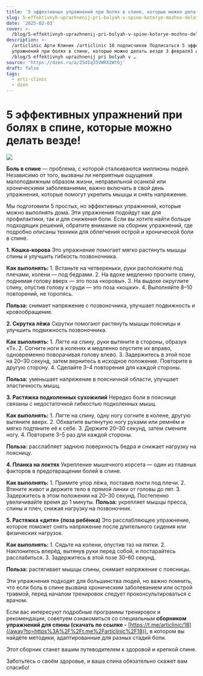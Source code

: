 ```yaml
---
title: '5 эффективных упражнений при болях в спине, которые можно делать везде!'
slug: 5-effektivnyh-uprazhnenij-pri-bolyah-v-spine-kotorye-mozhno-delat-vezde
date: '2025-02-03'
cover: >-
  /blog/5-effektivnyh-uprazhnenij-pri-bolyah-v-spine-kotorye-mozhno-delat-vezde/cover.jpg
description: >-
  /articlinic Арти Клиник /articlinic 16 подписчиков Подписаться 5 эффективных
  упражнений при болях в спине, которые можно делать везде 3 февраля3 фев 2 мин
  /blog/5 effektivnyh uprazhnenij pri bolyah v …
source: 'https://dzen.ru/a/Z5dIq35VWRX2Wt6j'
draft: false
tags:
  - arti-clinic
  - dzen
---
```


# 5 эффективных упражнений при болях в спине, которые можно делать везде!

![](/blog/5-effektivnyh-uprazhnenij-pri-bolyah-v-spine-kotorye-mozhno-delat-vezde/img-0.jpg)

**Боль в спине** — проблема, с которой сталкиваются миллионы людей. Независимо от того, вызваны ли неприятные ощущения малоподвижным образом жизни, неправильной осанкой или хроническими заболеваниями, важно включать в свой день упражнения, которые помогут укрепить мышцы и снять напряжение.

Мы подготовили 5 простых, но эффективных упражнений, которые можно выполнять дома. Эти упражнения подойдут как для профилактики, так и для снижения боли. Если вы хотите найти больше подходящих решений, обратите внимание на сборник упражнений, где подробно описаны техники для облегчения острой и хронической боли в спине.

**1\. Кошка-корова** Это упражнение помогает мягко растянуть мышцы спины и улучшить гибкость позвоночника.

**Как выполнять:** 1\. Встаньте на четвереньки, руки расположите под плечами, колени — под бедрами. 2. На вдохе медленно прогните спину, поднимая голову вверх — это поза «коровы». 3. На выдохе округлите спину, опустив голову к груди — это поза «кошки». 4. Выполняйте 8–10 повторений, не торопясь.

**Польза:** снимает напряжение с позвоночника, улучшает подвижность и кровообращение.

**2\. Скрутка лёжа** Скрутки помогают растянуть мышцы поясницы и улучшить подвижность позвоночника.

**Как выполнять:** 1\. Лягте на спину, руки вытяните в стороны, образуя «Т». 2. Согните ноги в коленях и медленно опустите их вправо, одновременно поворачивая голову влево. 3. Задержитесь в этой позе на 20–30 секунд, затем вернитесь в исходное положение. Повторите в другую сторону. 4. Сделайте 3–4 повторения для каждой стороны.

**Польза:** уменьшает напряжение в поясничной области, улучшает эластичность мышц.

**3\. Растяжка подколенных сухожилий** Нередко боли в пояснице связаны с недостаточной гибкостью подколенных мышц.

**Как выполнять:** 1\. Лягте на спину, одну ногу согните в колене, другую вытяните вверх. 2. Обхватите вытянутую ногу руками или ремнём и мягко подтяните её к себе. 3. Держите 20–30 секунд, затем смените ногу. 4. Повторите 3–5 раз для каждой стороны.

**Польза:** расслабляет заднюю поверхность бедра и снижает нагрузку на поясницу.

**4\. Планка на локтях** Укрепление мышечного корсета — один из главных факторов в предотвращении болей в спине.

**Как выполнять:** 1\. Примите упор лёжа, поставив локти под плечи. 2. Втяните живот и держите тело в прямой линии от головы до пят. 3. Задержитесь в этом положении на 20–30 секунд. Постепенно увеличивайте время до 1 минуты. **Польза:** укрепляет мышцы пресса, спины и плеч, снижая нагрузку на позвоночник.

**5\. Растяжка «дитя» (поза ребёнка)** Это расслабляющее упражнение, которое поможет снять напряжение после длительного сидения или физических нагрузок.

**Как выполнять:** 1\. Сядьте на колени, опустив таз на пятки. 2. Наклонитесь вперёд, вытянув руки перед собой, и постарайтесь расслабиться. 3. Задержитесь в этой позе 30–60 секунд.

**Польза:** растягивает мышцы спины, снимает напряжение с поясницы.

Эти упражнения подходят для большинства людей, но важно помнить, что если боль в спине вызвана хроническим заболеванием или острой травмой, перед началом тренировок следует проконсультироваться с врачом.

Если вас интересуют подробные программы тренировок и рекомендации, советуем ознакомиться со специальным **сборником упражнений для спины (скачать по ссылке -** [https://t.me/articlinic/18](/away?to=https%3A%2F%2Ft.me%2Farticlinic%2F18))**,** в котором вы найдёте методики, адаптированные для разных стадий боли.

Этот сборник станет вашим путеводителем к здоровой и крепкой спине.

Заботьтесь о своём здоровье, и ваша спина обязательно скажет вам спасибо!
